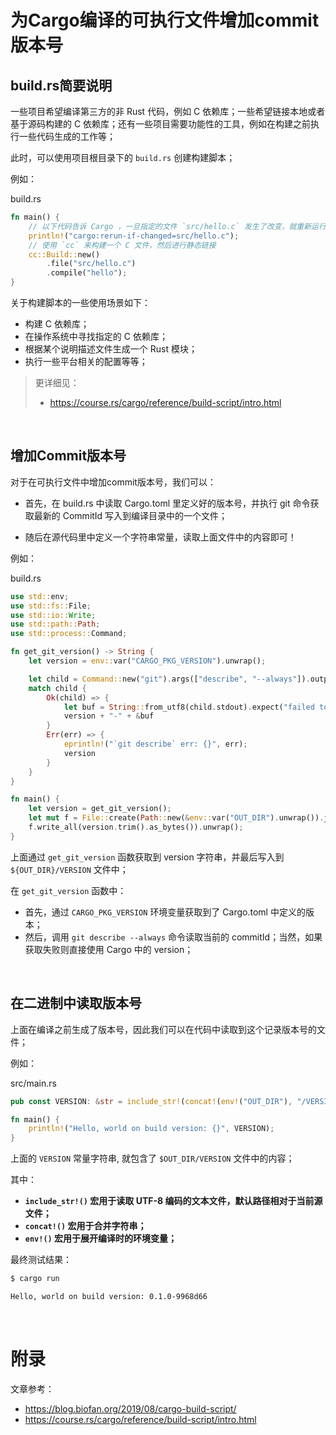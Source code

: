 # **为Cargo编译的可执行文件增加commit版本号**

## **build.rs简要说明**

一些项目希望编译第三方的非 Rust 代码，例如 C 依赖库；一些希望链接本地或者基于源码构建的 C 依赖库；还有一些项目需要功能性的工具，例如在构建之前执行一些代码生成的工作等；

此时，可以使用项目根目录下的 `build.rs` 创建构建脚本；

例如：

build.rs

```rust
fn main() {
    // 以下代码告诉 Cargo ，一旦指定的文件 `src/hello.c` 发生了改变，就重新运行当前的构建脚本
    println!("cargo:rerun-if-changed=src/hello.c");
    // 使用 `cc` 来构建一个 C 文件，然后进行静态链接
    cc::Build::new()
        .file("src/hello.c")
        .compile("hello");
}
```

关于构建脚本的一些使用场景如下：

-   构建 C 依赖库；
-   在操作系统中寻找指定的 C 依赖库；
-   根据某个说明描述文件生成一个 Rust 模块；
-   执行一些平台相关的配置等等；

>   更详细见：
>
>   -   https://course.rs/cargo/reference/build-script/intro.html

<br/>

## **增加Commit版本号**

对于在可执行文件中增加commit版本号，我们可以：

-   首先，在 build.rs 中读取 Cargo.toml 里定义好的版本号，并执行 git 命令获取最新的 CommitId 写入到编译目录中的一个文件；

-   随后在源代码里中定义一个字符串常量，读取上面文件中的内容即可！

例如：

build.rs

```rust
use std::env;
use std::fs::File;
use std::io::Write;
use std::path::Path;
use std::process::Command;

fn get_git_version() -> String {
    let version = env::var("CARGO_PKG_VERSION").unwrap();

    let child = Command::new("git").args(["describe", "--always"]).output();
    match child {
        Ok(child) => {
            let buf = String::from_utf8(child.stdout).expect("failed to read stdout");
            version + "-" + &buf
        }
        Err(err) => {
            eprintln!("`git describe` err: {}", err);
            version
        }
    }
}

fn main() {
    let version = get_git_version();
    let mut f = File::create(Path::new(&env::var("OUT_DIR").unwrap()).join("VERSION")).unwrap();
    f.write_all(version.trim().as_bytes()).unwrap();
}
```

上面通过 `get_git_version` 函数获取到 version 字符串，并最后写入到 `${OUT_DIR}/VERSION` 文件中；

在  `get_git_version` 函数中：

-   首先，通过 `CARGO_PKG_VERSION` 环境变量获取到了 Cargo.toml 中定义的版本；
-   然后，调用 `git describe --always` 命令读取当前的 commitId；当然，如果获取失败则直接使用 Cargo 中的 version；

<br/>

## **在二进制中读取版本号**

上面在编译之前生成了版本号，因此我们可以在代码中读取到这个记录版本号的文件；

例如：

src/main.rs

```rust
pub const VERSION: &str = include_str!(concat!(env!("OUT_DIR"), "/VERSION"));

fn main() {
    println!("Hello, world on build version: {}", VERSION);
}
```

上面的 `VERSION` 常量字符串, 就包含了 `$OUT_DIR/VERSION` 文件中的内容；

其中：

-   **`include_str!()` 宏用于读取 UTF-8 编码的文本文件，默认路径相对于当前源文件；**
-   **`concat!()` 宏用于合并字符串；**
-   **`env!()` 宏用于展开编译时的环境变量；**

最终测试结果：

```bash
$ cargo run    

Hello, world on build version: 0.1.0-9968d66
```

<br/>

# **附录**

文章参考：

-   https://blog.biofan.org/2019/08/cargo-build-script/
-   https://course.rs/cargo/reference/build-script/intro.html

